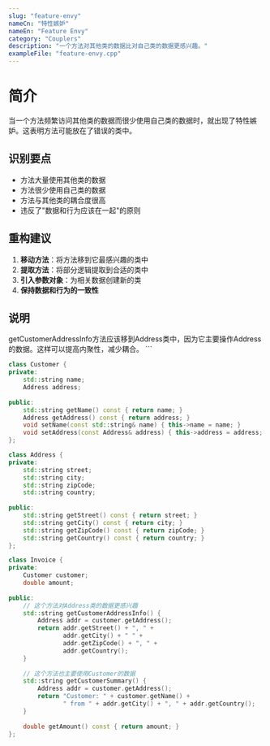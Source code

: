 ```yaml
---
slug: "feature-envy"
nameCn: "特性嫉妒"
nameEn: "Feature Envy"
category: "Couplers"
description: "一个方法对其他类的数据比对自己类的数据更感兴趣。"
exampleFile: "feature-envy.cpp"
---
```


# 简介

当一个方法频繁访问其他类的数据而很少使用自己类的数据时，就出现了特性嫉妒。这表明方法可能放在了错误的类中。

## 识别要点

- 方法大量使用其他类的数据
- 方法很少使用自己类的数据
- 方法与其他类的耦合度很高
- 违反了"数据和行为应该在一起"的原则

## 重构建议

1. **移动方法**：将方法移到它最感兴趣的类中
2. **提取方法**：将部分逻辑提取到合适的类中
3. **引入参数对象**：为相关数据创建新的类
4. **保持数据和行为的一致性**

## 说明

getCustomerAddressInfo方法应该移到Address类中，因为它主要操作Address的数据。这样可以提高内聚性，减少耦合。
\`\`\`

```cpp file="data/examples/feature-envy.cpp"
class Customer {
private:
    std::string name;
    Address address;
    
public:
    std::string getName() const { return name; }
    Address getAddress() const { return address; }
    void setName(const std::string& name) { this->name = name; }
    void setAddress(const Address& address) { this->address = address; }
};

class Address {
private:
    std::string street;
    std::string city;
    std::string zipCode;
    std::string country;
    
public:
    std::string getStreet() const { return street; }
    std::string getCity() const { return city; }
    std::string getZipCode() const { return zipCode; }
    std::string getCountry() const { return country; }
};

class Invoice {
private:
    Customer customer;
    double amount;
    
public:
    // 这个方法对Address类的数据更感兴趣
    std::string getCustomerAddressInfo() {
        Address addr = customer.getAddress();
        return addr.getStreet() + ", " + 
               addr.getCity() + " " + 
               addr.getZipCode() + ", " +
               addr.getCountry();
    }
    
    // 这个方法也主要使用Customer的数据
    std::string getCustomerSummary() {
        Address addr = customer.getAddress();
        return "Customer: " + customer.getName() + 
               " from " + addr.getCity() + ", " + addr.getCountry();
    }
    
    double getAmount() const { return amount; }
};
